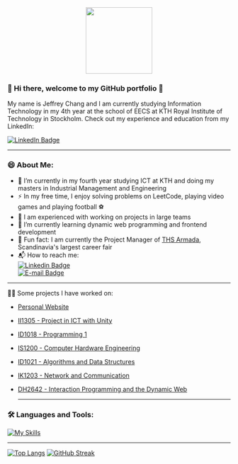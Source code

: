 <div id = "header", align="center">
  <img src = "https://media.giphy.com/media/3oKIPnAiaMCws8nOsE/giphy.gif" , width ="150"/>
</div>

### 👋 Hi there, welcome to my GitHub portfolio 👋
My name is Jeffrey Chang and I am currently studying Information Technology in my 4th year at the school of EECS at KTH Royal Institute of Technology in Stockholm. Check out my experience and education from my LinkedIn:
<div id="badges">
  <a href="https://www.linkedin.com/in/jeffrey-chang-914a571b5/">
    <img src="https://img.shields.io/badge/LinkedIn-blue?style=for-the-badge&logo=linkedin&logoColor=white" alt="LinkedIn Badge"/>
  </a>

 ---

### 😄 About Me:
  - 🌱 I’m currently in my fourth year studying ICT at KTH and doing my masters in Industrial Management and Engineering
  - ⚡ In my free time, I enjoy solving problems on LeetCode, playing video games and playing football ⚽
  - 👯 I am experienced with working on projects in large teams
  - 🏫 I’m currently learning dynamic web programming and frontend development
  - 🍪 Fun fact: I am currently the Project Manager of [THS Armada](https://armada.nu), Scandinavia's largest career fair
  - 📬 How to reach me: <br />
[![Linkedin Badge](https://img.shields.io/badge/-Jeffrey-blue?style=flat&logo=Linkedin&logoColor=white)](https://www.linkedin.com/in/zwjc) <br />
[![E-mail Badge](https://img.shields.io/badge/-Email-green?style=flat&logo=email&logoColor=white)](mailto:zw.jchang@gmail.com) <br />

  
  ---
👨‍💻 Some projects I have worked on:
- [Personal Website](https://github.com/zwjc/website)
- [II1305 - Project in ICT with Unity](https://github.com/filhed97/Klantboll)
- [ID1018 - Programming 1](https://github.com/zwjc/ID1018-Labb)
- [IS1200 - Computer Hardware Engineering](https://github.com/zwjc/IS1200-Projekt)
- [ID1021 - Algorithms and Data Structures](https://github.com/zwjc/id1021)
- [IK1203 - Network and Communication](https://github.com/zwjc/ik1203)
- [DH2642 - Interaction Programming and the Dynamic Web](https://github.com/YileiCheng/PokeMe)

  ---
### 🛠️ Languages and Tools:
  <div>

[![My Skills](https://skillicons.dev/icons?i=java,git,html,css,astro,ts,c,vscode,react,js,matlab,c#,latex,elixir)](https://skillicons.dev)
   
  ---

[![Top Langs](https://github-readme-stats.vercel.app/api/top-langs/?username=zwjc&layout=compact&theme=onedark)](https://github.com/anuraghazra/github-readme-stats) [![GitHub Streak](https://github-readme-streak-stats.herokuapp.com?user=zwjc&theme=radical&border_radius=3)](https://git.io/streak-stats)
</div>
